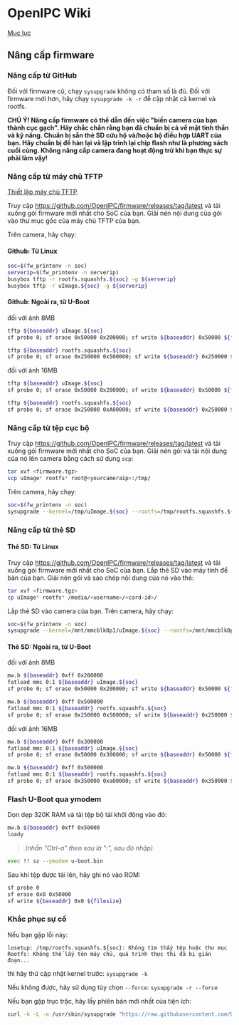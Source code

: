 # OpenIPC Wiki
[Mục lục](../README.md)

Nâng cấp firmware
------------------

### Nâng cấp từ GitHub
Đối với firmware cũ, chạy `sysupgrade` không có tham số là đủ. Đối với firmware mới hơn, hãy chạy `sysupgrade -k -r` để cập nhật cả kernel và rootfs.

__CHÚ Ý! Nâng cấp firmware có thể dẫn đến việc "biến camera của bạn thành cục gạch". Hãy chắc chắn rằng bạn đã chuẩn bị cả về mặt tinh thần và kỹ năng. Chuẩn bị sẵn thẻ SD cứu hộ và/hoặc bộ điều hợp UART của bạn. Hãy chuẩn bị để hàn lại và lập trình lại chip flash như là phương sách cuối cùng. Không nâng cấp camera đang hoạt động trừ khi bạn thực sự phải làm vậy!__

### Nâng cấp từ máy chủ TFTP

[Thiết lập máy chủ TFTP](installation-tftpd.md).

Truy cập <https://github.com/OpenIPC/firmware/releases/tag/latest> và tải xuống gói firmware mới nhất cho SoC của bạn.
Giải nén nội dung của gói vào thư mục gốc của máy chủ TFTP của bạn.

Trên camera, hãy chạy:

#### Github: Từ Linux

```bash
soc=$(fw_printenv -n soc)
serverip=$(fw_printenv -n serverip)
busybox tftp -r rootfs.squashfs.${soc} -g ${serverip}
busybox tftp -r uImage.${soc} -g ${serverip}
```

#### Github: Ngoài ra, từ U-Boot

đối với ảnh 8MB

```bash
tftp ${baseaddr} uImage.${soc}
sf probe 0; sf erase 0x50000 0x200000; sf write ${baseaddr} 0x50000 ${filesize}

tftp ${baseaddr} rootfs.squashfs.${soc}
sf probe 0; sf erase 0x250000 0x500000; sf write ${baseaddr} 0x250000 ${filesize}
```

đối với ảnh 16MB

```bash
tftp ${baseaddr} uImage.${soc}
sf probe 0; sf erase 0x50000 0x200000; sf write ${baseaddr} 0x50000 ${filesize}

tftp ${baseaddr} rootfs.squashfs.${soc}
sf probe 0; sf erase 0x250000 0xA00000; sf write ${baseaddr} 0x250000 ${filesize}
```

### Nâng cấp từ tệp cục bộ

Truy cập <https://github.com/OpenIPC/firmware/releases/tag/latest> và tải xuống gói firmware mới nhất cho SoC của bạn.
Giải nén gói và tải nội dung của nó lên camera bằng cách sử dụng `scp`:

```bash
tar xvf <firmware.tgz>
scp uImage* rootfs* root@<yourcameraip>:/tmp/
```

Trên camera, hãy chạy:

```bash
soc=$(fw_printenv -n soc)
sysupgrade --kernel=/tmp/uImage.${soc} --rootfs=/tmp/rootfs.squashfs.${soc} -z
```

### Nâng cấp từ thẻ SD

#### Thẻ SD: Từ Linux

Truy cập <https://github.com/OpenIPC/firmware/releases/tag/latest> và tải xuống gói firmware mới nhất cho SoC của bạn.
Lắp thẻ SD vào máy tính để bàn của bạn. Giải nén gói và sao chép nội dung của nó vào thẻ:

```bash
tar xvf <firmware.tgz>
cp uImage* rootfs* /media/<username>/<card-id>/
```

Lắp thẻ SD vào camera của bạn.
Trên camera, hãy chạy:

```bash
soc=$(fw_printenv -n soc)
sysupgrade --kernel=/mnt/mmcblk0p1/uImage.${soc} --rootfs=/mnt/mmcblk0p1/rootfs.squashfs.${soc} --force_ver -z
```

#### Thẻ SD: Ngoài ra, từ U-Boot

đối với ảnh 8MB

```bash
mw.b ${baseaddr} 0xff 0x200000
fatload mmc 0:1 ${baseaddr} uImage.${soc}
sf probe 0; sf erase 0x50000 0x200000; sf write ${baseaddr} 0x50000 ${filesize}

mw.b ${baseaddr} 0xff 0x500000
fatload mmc 0:1 ${baseaddr} rootfs.squashfs.${soc}
sf probe 0; sf erase 0x250000 0x500000; sf write ${baseaddr} 0x250000 ${filesize}
```

đối với ảnh 16MB

```bash
mw.b ${baseaddr} 0xff 0x300000
fatload mmc 0:1 ${baseaddr} uImage.${soc}
sf probe 0; sf erase 0x50000 0x300000; sf write ${baseaddr} 0x50000 ${filesize}

mw.b ${baseaddr} 0xff 0x500000
fatload mmc 0:1 ${baseaddr} rootfs.squashfs.${soc}
sf probe 0; sf erase 0x350000 0xa00000; sf write ${baseaddr} 0x350000 ${filesize}
```

### Flash U-Boot qua ymodem

Dọn dẹp 320K RAM và tải tệp bộ tải khởi động vào đó:

```bash
mw.b ${baseaddr} 0xff 0x50000
loady
```

> _(nhấn "Ctrl-a" theo sau là ":", sau đó nhập)_

```bash
exec !! sz --ymodem u-boot.bin
```

Sau khi tệp được tải lên, hãy ghi nó vào ROM:

```bash
sf probe 0
sf erase 0x0 0x50000
sf write ${baseaddr} 0x0 ${filesize}
```

### Khắc phục sự cố

Nếu bạn gặp lỗi này:

```console
losetup: /tmp/rootfs.squashfs.${soc}: Không tìm thấy tệp hoặc thư mục
Rootfs: Không thể lấy tên máy chủ, quá trình thực thi đã bị gián đoạn...
```

thì hãy thử cập nhật kernel trước:
`sysupgrade -k`

Nếu không được, hãy sử dụng tùy chọn `--force`:
`sysupgrade -r --force`

Nếu bạn gặp trục trặc, hãy lấy phiên bản mới nhất của tiện ích:

```bash
curl -k -L -o /usr/sbin/sysupgrade "https://raw.githubusercontent.com/OpenIPC/firmware/master/general/overlay/usr/sbin/sysupgrade"
```




